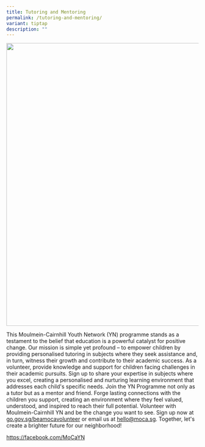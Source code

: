 ```yaml
---
title: Tutoring and Mentoring
permalink: /tutoring-and-mentoring/
variant: tiptap
description: ""
---
```

<div class="isomer-image-wrapper">
<img style="width: 740px; color: rgb(0, 0, 0); font-family: system-ui, -apple-system, &quot;system-ui&quot;, &quot;Segoe UI&quot;, Roboto, Oxygen, Ubuntu, Cantarell, &quot;Open Sans&quot;, &quot;Helvetica Neue&quot;, sans-serif; font-size: medium; font-style: normal; font-variant-ligatures: normal; font-variant-caps: normal; font-weight: 400; letter-spacing: normal; orphans: 2; text-align: start; text-indent: 0px; text-transform: none; widows: 2; word-spacing: 0px; -webkit-text-stroke-width: 0px; white-space: normal; text-decoration-thickness: initial; text-decoration-style: initial; text-decoration-color: initial;" height="auto" width="100%" src="https://moca.sgp1.cdn.digitaloceanspaces.com/Volunteer%20with%20Us/6569c0bca8418071be8836f3_Tutoring%2520%2526%2520Mentoring.webp">
</div>
<p></p>
<p>This Moulmein-Cairnhill Youth Network (YN) programme stands as a testament
to the belief that education is a powerful catalyst for positive change.
Our mission is simple yet profound – to empower children by providing personalised
tutoring in subjects where they seek assistance and, in turn, witness their
growth and contribute to their academic success. As a volunteer, provide
knowledge and support for children facing challenges in their academic
pursuits. Sign up to share your expertise in subjects where you excel,
creating a personalised and nurturing learning environment that addresses
each child's specific needs. Join the YN Programme not only as a tutor
but as a mentor and friend. Forge lasting connections with the children
you support, creating an environment where they feel valued, understood,
and inspired to reach their full potential. Volunteer with Moulmein-Cairnhill
YN and be the change you want to see. Sign up now at <a href="https://facebook.com/MoCaYN" rel="noopener noreferrer nofollow" target="_blank">go.gov.sg/beamocavolunteer</a> or
email us at <a href="https://facebook.com/MoCaYN" rel="noopener noreferrer nofollow" target="_blank">hello@moca.sg</a>.
Together, let's create a brighter future for our neighborhood!</p>
<p><a href="https://facebook.com/MoCaYN" rel="noopener noreferrer nofollow" target="_blank">https://facebook.com/MoCaYN</a>
</p>